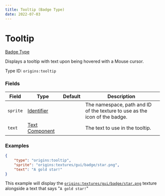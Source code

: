 ```yaml
---
title: Tooltip (Badge Type)
date: 2022-07-03
---
```


#   Tooltip

[Badge Type](../badge_types.md)

Displays a tooltip with text upon being hovered with a Mouse cursor.

Type ID: `origins:tooltip`


### Fields

Field | Type | Default | Description
------|------|---------|------------
`sprite` | [Identifier](../identifier.md) | | The namespace, path and ID of the texture to use as the icon of the badge.
`text` | [Text Component](../data_types/text_component.md) | | The text to use in the tooltip.


### Examples

```json
{
    "type": "origins:tooltip",
    "sprite": "origins:textures/gui/badge/star.png",
    "text": "A gold star!"
}
```

This example will display the [`origins:textures/gui/badge/star.png`](https://github.com/apace100/origins-fabric/blob/1.19/src/main/resources/assets/origins/textures/gui/badge/star.png) texture alongside a text that says "`A gold star!`"
